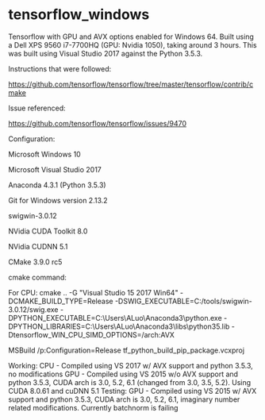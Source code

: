 # tensorflow_windows
Tensorflow with GPU and AVX options enabled for Windows 64.
Built using a Dell XPS 9560 i7-7700HQ (GPU: Nvidia 1050), taking around 3 hours.
This was built using Visual Studio 2017 against the Python 3.5.3.

Instructions that were followed: 

https://github.com/tensorflow/tensorflow/tree/master/tensorflow/contrib/cmake

Issue referenced: 

https://github.com/tensorflow/tensorflow/issues/9470

Configuration:

Microsoft Windows 10

Microsoft Visual Studio 2017

Anaconda 4.3.1 (Python 3.5.3)

Git for Windows version 2.13.2

swigwin-3.0.12

NVidia CUDA Toolkit 8.0

NVidia CUDNN 5.1

CMake 3.9.0 rc5

cmake command:

For CPU:
cmake .. -G "Visual Studio 15 2017 Win64" -DCMAKE_BUILD_TYPE=Release -DSWIG_EXECUTABLE=C:/tools/swigwin-3.0.12/swig.exe -DPYTHON_EXECUTABLE=C:\Users\ALuo\Anaconda3\python.exe -DPYTHON_LIBRARIES=C:\Users\ALuo\Anaconda3\libs\python35.lib -Dtensorflow_WIN_CPU_SIMD_OPTIONS=/arch:AVX

MSBuild /p:Configuration=Release tf_python_build_pip_package.vcxproj

Working:
CPU - Compiled using VS 2017 w/ AVX support and python 3.5.3, no modifications
GPU - Compiled using VS 2015 w/o AVX support and python 3.5.3, CUDA arch is 3.0, 5.2, 6.1 (changed from 3.0, 3.5, 5.2). Using CUDA 8.0.61 and cuDNN 5.1
Testing:
GPU - Compiled using VS 2015 w/ AVX support and python 3.5.3, CUDA arch is 3.0, 5.2, 6.1, imaginary number related modifications. Currently batchnorm is failing
